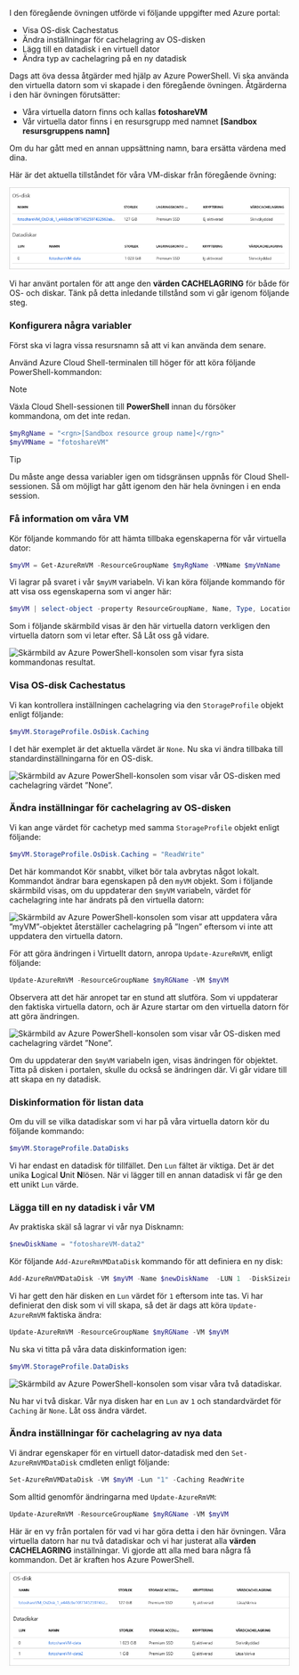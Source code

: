 I den föregående övningen utförde vi följande uppgifter med Azure portal:

- Visa OS-disk Cachestatus
- Ändra inställningar för cachelagring av OS-disken
- Lägg till en datadisk i en virtuell dator
- Ändra typ av cachelagring på en ny datadisk

Dags att öva dessa åtgärder med hjälp av Azure PowerShell. Vi ska använda den virtuella datorn som vi skapade i den föregående övningen. Åtgärderna i den här övningen förutsätter:

- Våra virtuella datorn finns och kallas **fotoshareVM**
- Vår virtuella dator finns i en resursgrupp med namnet  **<rgn>[Sandbox resursgruppens namn]</rgn>**

Om du har gått med en annan uppsättning namn, bara ersätta värdena med dina.

Här är det aktuella tillståndet för våra VM-diskar från föregående övning:

![Skärmbild av vår OS och datadiskar som båda inställd skrivskyddad cachelagring.](../media/disks-final-config-portal.PNG)

Vi har använt portalen för att ange den **värden CACHELAGRING** för både för OS- och diskar. Tänk på detta inledande tillstånd som vi går igenom följande steg.

### <a name="set-up-some-variables"></a>Konfigurera några variabler

Först ska vi lagra vissa resursnamn så att vi kan använda dem senare.

Använd Azure Cloud Shell-terminalen till höger för att köra följande PowerShell-kommandon:

> [!NOTE]
> Växla Cloud Shell-sessionen till **PowerShell** innan du försöker kommandona, om det inte redan.

```powershell
$myRgName = "<rgn>[Sandbox resource group name]</rgn>"
$myVMName = "fotoshareVM"
```

> [!TIP]
> Du måste ange dessa variabler igen om tidsgränsen uppnås för Cloud Shell-sessionen. Så om möjligt har gått igenom den här hela övningen i en enda session.

### <a name="get-info-about-our-vm"></a>Få information om våra VM

Kör följande kommando för att hämta tillbaka egenskaperna för vår virtuella dator:

```powershell
$myVM = Get-AzureRmVM -ResourceGroupName $myRgName -VMName $myVmName
```

Vi lagrar på svaret i vår `$myVM` variabeln. Vi kan köra följande kommando för att visa oss egenskaperna som vi anger här:

```powershell
$myVM | select-object -property ResourceGroupName, Name, Type, Location
```

Som i följande skärmbild visas är den här virtuella datorn verkligen den virtuella datorn som vi letar efter. Så Låt oss gå vidare.

![Skärmbild av Azure PowerShell-konsolen som visar fyra sista kommandonas resultat.](../media/6-ps-commands-1.PNG)

### <a name="view-os-disk-cache-status"></a>Visa OS-disk Cachestatus

Vi kan kontrollera inställningen cachelagring via den `StorageProfile` objekt enligt följande:

```powershell
$myVM.StorageProfile.OsDisk.Caching
```

I det här exemplet är det aktuella värdet är `None`. Nu ska vi ändra tillbaka till standardinställningarna för en OS-disk.

![Skärmbild av Azure PowerShell-konsolen som visar vår OS-disken med cachelagring värdet ”None”.](../media/6-ps-oscaching-none.PNG)

### <a name="change-the-cache-settings-of-the-os-disk"></a>Ändra inställningar för cachelagring av OS-disken

Vi kan ange värdet för cachetyp med samma `StorageProfile` objekt enligt följande:

```powershell
$myVM.StorageProfile.OsDisk.Caching = "ReadWrite"
```

Det här kommandot Kör snabbt, vilket bör tala avbrytas något lokalt. Kommandot ändrar bara egenskapen på den `myVM` objekt. Som i följande skärmbild visas, om du uppdaterar den `$myVM` variabeln, värdet för cachelagring inte har ändrats på den virtuella datorn:

![Skärmbild av Azure PowerShell-konsolen som visar att uppdatera våra ”myVM”-objektet återställer cachelagring på ”Ingen” eftersom vi inte att uppdatera den virtuella datorn.](../media/6-ps-commands-2.PNG)

För att göra ändringen i Virtuellt datorn, anropa `Update-AzureRmVM`, enligt följande:

```powershell
Update-AzureRmVM -ResourceGroupName $myRGName -VM $myVM
```

Observera att det här anropet tar en stund att slutföra. Som vi uppdaterar den faktiska virtuella datorn, och är Azure startar om den virtuella datorn för att göra ändringen.

![Skärmbild av Azure PowerShell-konsolen som visar vår OS-disken med cachelagring värdet ”None”.](../media/6-ps-oscaching-rw.PNG)

Om du uppdaterar den `$myVM` variabeln igen, visas ändringen för objektet. Titta på disken i portalen, skulle du också se ändringen där. Vi går vidare till att skapa en ny datadisk.

### <a name="list-data-disk-info"></a>Diskinformation för listan data

Om du vill se vilka datadiskar som vi har på våra virtuella datorn kör du följande kommando:

```powershell
$myVM.StorageProfile.DataDisks
```

Vi har endast en datadisk för tillfället. Den `Lun` fältet är viktiga. Det är det unika **L**ogical **U**nit **N**lösen. När vi lägger till en annan datadisk vi får ge den ett unikt `Lun` värde.

### <a name="add-a-new-data-disk-to-our-vm"></a>Lägga till en ny datadisk i vår VM

Av praktiska skäl så lagrar vi vår nya Disknamn:

```powershell
$newDiskName = "fotoshareVM-data2"
```

Kör följande `Add-AzureRmVMDataDisk` kommando för att definiera en ny disk:

```powershell
Add-AzureRmVMDataDisk -VM $myVM -Name $newDiskName  -LUN 1  -DiskSizeinGB 1 -CreateOption Empty
```

Vi har gett den här disken en `Lun` värdet för `1` eftersom inte tas. Vi har definierat den disk som vi vill skapa, så det är dags att köra `Update-AzureRmVM` faktiska ändra:

```powershell
Update-AzureRmVM -ResourceGroupName $myRGName -VM $myVM
```

Nu ska vi titta på våra data diskinformation igen:

```powershell
$myVM.StorageProfile.DataDisks
```

![Skärmbild av Azure PowerShell-konsolen som visar våra två datadiskar.](../media/2-data-disks-part1.png)

Nu har vi två diskar. Vår nya disken har en `Lun` av `1` och standardvärdet för `Caching` är `None`. Låt oss ändra värdet.

### <a name="change-cache-settings-of-new-data-disk"></a>Ändra inställningar för cachelagring av nya data

Vi ändrar egenskaper för en virtuell dator-datadisk med den `Set-AzureRmVMDataDisk` cmdleten enligt följande:

```powershell
Set-AzureRmVMDataDisk -VM $myVM -Lun "1" -Caching ReadWrite
```

Som alltid genomför ändringarna med `Update-AzureRmVM`:

```powershell
Update-AzureRmVM -ResourceGroupName $myRGName -VM $myVM
```

Här är en vy från portalen för vad vi har göra detta i den här övningen. Våra virtuella datorn har nu två datadiskar och vi har justerat alla **värden CACHELAGRING** inställningar. Vi gjorde att alla med bara några få kommandon. Det är kraften hos Azure PowerShell.

![Skärmbild av Azure-portalen som visar avsnittet diskar av våra VM-bladet med två datadiskar.](../media/disks-final-config-portal2.png)

